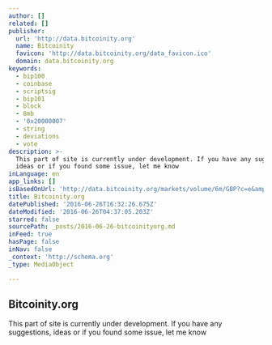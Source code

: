 ```yaml
---
author: []
related: []
publisher:
  url: 'http://data.bitcoinity.org'
  name: Bitcoinity
  favicon: 'http://data.bitcoinity.org/data_favicon.ico'
  domain: data.bitcoinity.org
keywords:
  - bip100
  - coinbase
  - scriptsig
  - bip101
  - block
  - 8mb
  - '0x20000007'
  - string
  - deviations
  - vote
description: >-
  This part of site is currently under development. If you have any suggestions,
  ideas or if you found some issue, let me know
inLanguage: en
app_links: []
isBasedOnUrl: 'http://data.bitcoinity.org/markets/volume/6m/GBP?c=e&amp;t=a'
title: Bitcoinity.org
datePublished: '2016-06-26T16:32:26.675Z'
dateModified: '2016-06-26T04:37:05.203Z'
starred: false
sourcePath: _posts/2016-06-26-bitcoinityorg.md
inFeed: true
hasPage: false
inNav: false
_context: 'http://schema.org'
_type: MediaObject

---
```

<article style=""><h1>Bitcoinity.org</h1><p>This part of site is currently under development. If you have any suggestions, ideas or if you found some issue, let me know</p></article>
